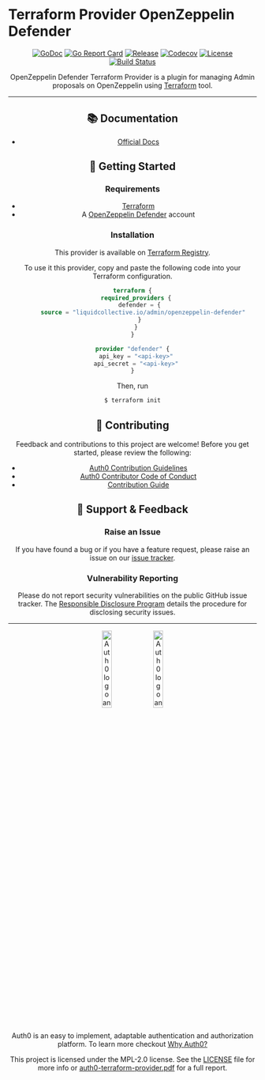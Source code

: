 # Terraform Provider OpenZeppelin Defender

<div align="center">

[![GoDoc](https://pkg.go.dev/badge/github.com/liquid-collective/terraform-provider-openzeppelin-defender.svg)](https://pkg.go.dev/github.com/liquid-collective/terraform-provider-openzeppelin-defender)
[![Go Report Card](https://goreportcard.com/badge/github.com/liquid-collective/terraform-provider-openzeppelin-defender?style=flat-square)](https://goreportcard.com/report/github.com/liquid-collective/terraform-provider-openzeppelin-defender)
[![Release](https://img.shields.io/github/v/release/liquid-collective/terraform-provider-openzeppelin-defender?logo=terraform&include_prereleases&style=flat-square)](https://github.com/liquid-collective/terraform-provider-openzeppelin-defender/releases)
[![Codecov](https://img.shields.io/codecov/c/github/liquid-collective/terraform-provider-openzeppelin-defender?logo=codecov&style=flat-square)](https://codecov.io/gh/liquid-collective/terraform-provider-openzeppelin-defender)
[![License](https://img.shields.io/github/license/liquid-collective/terraform-provider-openzeppelin-defender.svg?logo=fossa&style=flat-square)](https://github.com/liquid-collective/terraform-provider-openzeppelin-defender/blob/main/LICENSE)
[![Build Status](https://img.shields.io/github/workflow/status/liquid-collective/terraform-provider-openzeppelin-defender/Main%20Workflow/main?logo=github&style=flat-square)](https://github.com/liquid-collective/terraform-provider-openzeppelin-defender/actions?query=branch%3Amain)

OpenZeppelin Defender Terraform Provider is a plugin for managing Admin proposals on OpenZeppelin using
[Terraform](https://www.terraform.io/) tool.

---

## 📚 Documentation

- [Official Docs](https://registry.terraform.io/providers/liquid-collective/openzeppelin-defender/latest/docs)

## 🎻 Getting Started

### Requirements

- [Terraform](https://www.terraform.io/downloads)
- A [OpenZeppelin Defender](https://defender.openzeppelin.com/) account

### Installation

This provider is available on [Terraform Registry](https://registry.terraform.io/). 

To use it this provider, copy and paste the following code into your Terraform configuration.

```terraform
terraform {
  required_providers {
    defender = {
      source = "liquidcollective.io/admin/openzeppelin-defender"
    }
  }
}

provider "defender" {
  api_key = "<api-key>"
  api_secret = "<api-key>"
}
```

Then, run 

```sh
$ terraform init
```

## 👋 Contributing

Feedback and contributions to this project are welcome! Before you get started, please review the following:

- [Auth0 Contribution Guidelines](https://github.com/auth0/open-source-template/blob/master/GENERAL-CONTRIBUTING.md)
- [Auth0 Contributor Code of Conduct](https://github.com/auth0/open-source-template/blob/master/CODE-OF-CONDUCT.md)
- [Contribution Guide](CONTRIBUTING.md)

## 🙇 Support & Feedback

### Raise an Issue

If you have found a bug or if you have a feature request, please raise an issue on our
[issue tracker](https://github.com/auth0/terraform-provider-auth0/issues).

### Vulnerability Reporting

Please do not report security vulnerabilities on the public GitHub issue tracker.
The [Responsible Disclosure Program](https://auth0.com/whitehat) details the procedure for disclosing security issues.


---

<div align="center">

<img alt="Auth0 logo and word-mark in black on transparent background" src="https://user-images.githubusercontent.com/28300158/183676042-b9d92893-8fff-408f-9a36-63e77b14be30.png#gh-light-mode-only"  width="20%" height="20%">

<img alt="Auth0 logo and word-mark in white on transparent background" src="https://user-images.githubusercontent.com/28300158/183676141-bea463f9-af82-40ce-b18c-3a1030183d58.png#gh-dark-mode-only"  width="20%" height="20%">

</div>

<br/>

<div align="center">

Auth0 is an easy to implement, adaptable authentication and authorization platform. To learn more checkout
[Why Auth0?](https://auth0.com/why-auth0)

This project is licensed under the MPL-2.0 license. See the [LICENSE](LICENSE) file for more info or
[auth0-terraform-provider.pdf](https://www.okta.com/sites/default/files/2022-03/auth0-terraform-provider.pdf) for a full
report.

</div>
